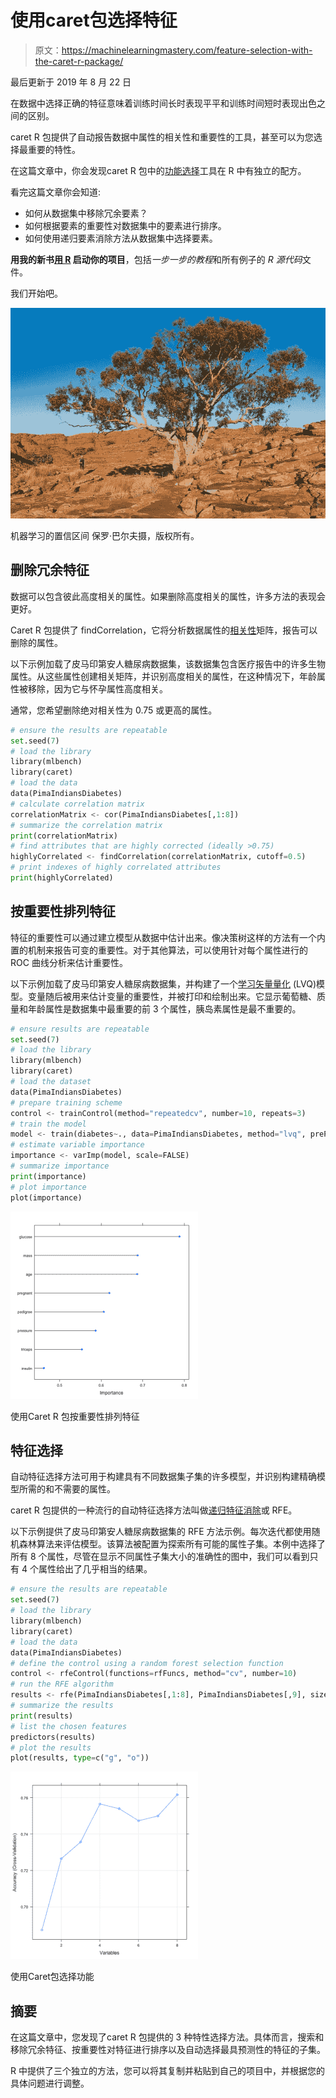 # 使用caret包选择特征

> 原文：<https://machinelearningmastery.com/feature-selection-with-the-caret-r-package/>

最后更新于 2019 年 8 月 22 日

在数据中选择正确的特征意味着训练时间长时表现平平和训练时间短时表现出色之间的区别。

caret R 包提供了自动报告数据中属性的相关性和重要性的工具，甚至可以为您选择最重要的特性。

在这篇文章中，你会发现caret R 包中的[功能选择](https://machinelearningmastery.com/an-introduction-to-feature-selection/)工具在 R 中有独立的配方。

看完这篇文章你会知道:

*   如何从数据集中移除冗余要素？
*   如何根据要素的重要性对数据集中的要素进行排序。
*   如何使用递归要素消除方法从数据集中选择要素。

**用我的新书[用 R](https://machinelearningmastery.com/machine-learning-with-r/) 启动你的项目**，包括*一步一步的教程*和所有例子的 *R 源代码*文件。

我们开始吧。

![Confidence Intervals for Machine Learning](img/377def1ccd6781d3e6b2eeea6a241c56.png)

机器学习的置信区间
保罗·巴尔夫摄，版权所有。

## 删除冗余特征

数据可以包含彼此高度相关的属性。如果删除高度相关的属性，许多方法的表现会更好。

Caret R 包提供了 findCorrelation，它将分析数据属性的[相关性](https://machinelearningmastery.com/how-to-use-correlation-to-understand-the-relationship-between-variables/)矩阵，报告可以删除的属性。

以下示例加载了皮马印第安人糖尿病数据集，该数据集包含医疗报告中的许多生物属性。从这些属性创建相关矩阵，并识别高度相关的属性，在这种情况下，年龄属性被移除，因为它与怀孕属性高度相关。

通常，您希望删除绝对相关性为 0.75 或更高的属性。

```py
# ensure the results are repeatable
set.seed(7)
# load the library
library(mlbench)
library(caret)
# load the data
data(PimaIndiansDiabetes)
# calculate correlation matrix
correlationMatrix <- cor(PimaIndiansDiabetes[,1:8])
# summarize the correlation matrix
print(correlationMatrix)
# find attributes that are highly corrected (ideally >0.75)
highlyCorrelated <- findCorrelation(correlationMatrix, cutoff=0.5)
# print indexes of highly correlated attributes
print(highlyCorrelated)
```

## 按重要性排列特征

特征的重要性可以通过建立模型从数据中估计出来。像决策树这样的方法有一个内置的机制来报告可变的重要性。对于其他算法，可以使用针对每个属性进行的 ROC 曲线分析来估计重要性。

以下示例加载了皮马印第安人糖尿病数据集，并构建了一个[学习矢量量化](https://machinelearningmastery.com/learning-vector-quantization-for-machine-learning/) (LVQ)模型。变量随后被用来估计变量的重要性，并被打印和绘制出来。它显示葡萄糖、质量和年龄属性是数据集中最重要的前 3 个属性，胰岛素属性是最不重要的。

```py
# ensure results are repeatable
set.seed(7)
# load the library
library(mlbench)
library(caret)
# load the dataset
data(PimaIndiansDiabetes)
# prepare training scheme
control <- trainControl(method="repeatedcv", number=10, repeats=3)
# train the model
model <- train(diabetes~., data=PimaIndiansDiabetes, method="lvq", preProcess="scale", trControl=control)
# estimate variable importance
importance <- varImp(model, scale=FALSE)
# summarize importance
print(importance)
# plot importance
plot(importance)
```

[![Rank of Features by Importance](img/2fb872b9db1aabe5824b708681dde83b.png)](https://machinelearningmastery.com/wp-content/uploads/2014/09/variable_importance.png)

使用Caret R 包按重要性排列特征

## 特征选择

自动特征选择方法可用于构建具有不同数据集子集的许多模型，并识别构建精确模型所需的和不需要的属性。

caret R 包提供的一种流行的自动特征选择方法叫做[递归特征消除](https://en.wikipedia.org/wiki/Feature_selection)或 RFE。

以下示例提供了皮马印第安人糖尿病数据集的 RFE 方法示例。每次迭代都使用随机森林算法来评估模型。该算法被配置为探索所有可能的属性子集。本例中选择了所有 8 个属性，尽管在显示不同属性子集大小的准确性的图中，我们可以看到只有 4 个属性给出了几乎相当的结果。

```py
# ensure the results are repeatable
set.seed(7)
# load the library
library(mlbench)
library(caret)
# load the data
data(PimaIndiansDiabetes)
# define the control using a random forest selection function
control <- rfeControl(functions=rfFuncs, method="cv", number=10)
# run the RFE algorithm
results <- rfe(PimaIndiansDiabetes[,1:8], PimaIndiansDiabetes[,9], sizes=c(1:8), rfeControl=control)
# summarize the results
print(results)
# list the chosen features
predictors(results)
# plot the results
plot(results, type=c("g", "o"))
```

[![Feature Selection](img/0eeb33f328e60dbff71ca493966c02b5.png)](https://machinelearningmastery.com/wp-content/uploads/2014/09/feature-selection.png)

使用Caret包选择功能

## 摘要

在这篇文章中，您发现了caret R 包提供的 3 种特性选择方法。具体而言，搜索和移除冗余特征、按重要性对特征进行排序以及自动选择最具预测性的特征的子集。

R 中提供了三个独立的方法，您可以将其复制并粘贴到自己的项目中，并根据您的具体问题进行调整。